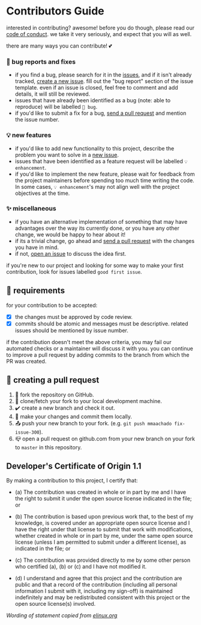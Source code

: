 # Contributors Guide

interested in contributing? awesome! before you do though, please read our
[code of conduct](https://github.com/Anti-Coding-Coding-Club/astro/blob/main/CODE_OF_CONDUCT.md). we take it very seriously, and expect that you will as
well.

there are many ways you can contribute! 💕

### 🐞 bug reports and fixes 
-  if you find a bug, please search for it in the [issues](https://github.com/Anti-Coding-Coding-Club/astro/issues), and if it isn't already tracked,
   [create a new issue](https://github.com/Anti-Coding-Coding-Club/astro/issues/new). fill out the "bug report" section of the issue template. even if an issue is closed, feel free to comment and add details, it will still
   be reviewed.
-  issues that have already been identified as a bug (note: able to reproduce) will be labelled `🐞 bug`.
-  if you'd like to submit a fix for a bug, [send a pull request](#creating_a_pull_request) and mention the issue number.

### 💡 new features
-  if you'd like to add new functionality to this project, describe the problem you want to solve in a [new issue](https://github.com/Anti-Coding-Coding-Club/astro/issues/new).
-  issues that have been identified as a feature request will be labelled `💡 enhancement`.
-  if you'd like to implement the new feature, please wait for feedback from the project
   maintainers before spending too much time writing the code. In some cases, `💡 enhancement`'s may
   not align well with the project objectives at the time.

### ✨ miscellaneous
-  if you have an alternative implementation of something that may have advantages over the way its currently
   done, or you have any other change, we would be happy to hear about it!
  -  if its a trivial change, go ahead and [send a pull request](#creating_a_pull_request) with the changes you have in mind.
  -  if not, [open an issue](https://github.com/Anti-Coding-Coding-Club/astro/issues/new) to discuss the idea first.

if you're new to our project and looking for some way to make your first contribution, look for
issues labelled `good first issue`.

## 📌 requirements

for your contribution to be accepted:

- [x] the changes must be approved by code review.
- [x] commits should be atomic and messages must be descriptive. related issues should be mentioned by issue number.

if the contribution doesn't meet the above criteria, you may fail our automated checks or a maintainer will discuss it with you. you can continue to improve a pull request by adding commits to the branch from which the PR was created.

## 🧪 creating a pull request

1.  🍴 fork the repository on GitHub.
2.  🔗 clone/fetch your fork to your local development machine.
3.  ✔️ create a new branch and check it out.
4.  🔮 make your changes and commit them locally.
5.  📤 push your new branch to your fork. (e.g. `git push mmaachado fix-issue-300`).
6.  📪 open a pull request on github.com from your new branch on your fork to `master` in this
    repository.

## Developer's Certificate of Origin 1.1

By making a contribution to this project, I certify that:

- (a) The contribution was created in whole or in part by me and I
      have the right to submit it under the open source license
      indicated in the file; or

- (b) The contribution is based upon previous work that, to the best
      of my knowledge, is covered under an appropriate open source
      license and I have the right under that license to submit that
      work with modifications, whether created in whole or in part
      by me, under the same open source license (unless I am
      permitted to submit under a different license), as indicated
      in the file; or

- (c) The contribution was provided directly to me by some other
      person who certified (a), (b) or (c) and I have not modified
      it.

- (d) I understand and agree that this project and the contribution
      are public and that a record of the contribution (including all
      personal information I submit with it, including my sign-off) is
      maintained indefinitely and may be redistributed consistent with
      this project or the open source license(s) involved.

*Wording of statement copied from [elinux.org](http://elinux.org/Developer_Certificate_Of_Origin)*
